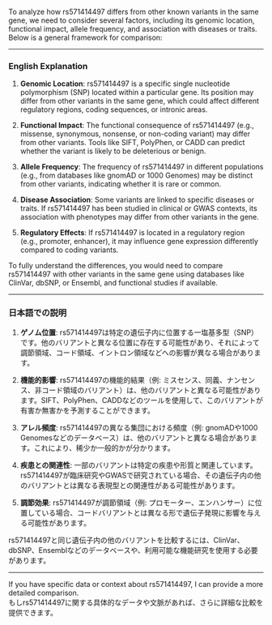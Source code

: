 To analyze how rs571414497 differs from other known variants in the same gene, we need to consider several factors, including its genomic location, functional impact, allele frequency, and association with diseases or traits. Below is a general framework for comparison:

---

### **English Explanation**
1. **Genomic Location**: rs571414497 is a specific single nucleotide polymorphism (SNP) located within a particular gene. Its position may differ from other variants in the same gene, which could affect different regulatory regions, coding sequences, or intronic areas.

2. **Functional Impact**: The functional consequence of rs571414497 (e.g., missense, synonymous, nonsense, or non-coding variant) may differ from other variants. Tools like SIFT, PolyPhen, or CADD can predict whether the variant is likely to be deleterious or benign.

3. **Allele Frequency**: The frequency of rs571414497 in different populations (e.g., from databases like gnomAD or 1000 Genomes) may be distinct from other variants, indicating whether it is rare or common.

4. **Disease Association**: Some variants are linked to specific diseases or traits. If rs571414497 has been studied in clinical or GWAS contexts, its association with phenotypes may differ from other variants in the gene.

5. **Regulatory Effects**: If rs571414497 is located in a regulatory region (e.g., promoter, enhancer), it may influence gene expression differently compared to coding variants.

To fully understand the differences, you would need to compare rs571414497 with other variants in the same gene using databases like ClinVar, dbSNP, or Ensembl, and functional studies if available.

---

### **日本語での説明**
1. **ゲノム位置**: rs571414497は特定の遺伝子内に位置する一塩基多型（SNP）です。他のバリアントと異なる位置に存在する可能性があり、それによって調節領域、コード領域、イントロン領域などへの影響が異なる場合があります。

2. **機能的影響**: rs571414497の機能的結果（例: ミスセンス、同義、ナンセンス、非コード領域のバリアント）は、他のバリアントと異なる可能性があります。SIFT、PolyPhen、CADDなどのツールを使用して、このバリアントが有害か無害かを予測することができます。

3. **アレル頻度**: rs571414497の異なる集団における頻度（例: gnomADや1000 Genomesなどのデータベース）は、他のバリアントと異なる場合があります。これにより、稀少か一般的かが分かります。

4. **疾患との関連性**: 一部のバリアントは特定の疾患や形質と関連しています。rs571414497が臨床研究やGWASで研究されている場合、その遺伝子内の他のバリアントとは異なる表現型との関連性がある可能性があります。

5. **調節効果**: rs571414497が調節領域（例: プロモーター、エンハンサー）に位置している場合、コードバリアントとは異なる形で遺伝子発現に影響を与える可能性があります。

rs571414497と同じ遺伝子内の他のバリアントを比較するには、ClinVar、dbSNP、Ensemblなどのデータベースや、利用可能な機能研究を使用する必要があります。

---

If you have specific data or context about rs571414497, I can provide a more detailed comparison.  
もしrs571414497に関する具体的なデータや文脈があれば、さらに詳細な比較を提供できます。
